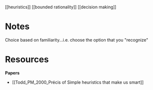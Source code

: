 [[heuristics]]
[[bounded rationality]]
[[decision making]]

# Notes
Choice based on familiarity...i.e. choose the option that you "recognize"

# Resources
**Papers**
- [[Todd_PM_2000_Précis of Simple heuristics that make us smart]]